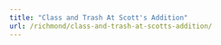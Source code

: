 ```yaml
---
title: "Class and Trash At Scott's Addition"
url: /richmond/class-and-trash-at-scotts-addition/
---
```


